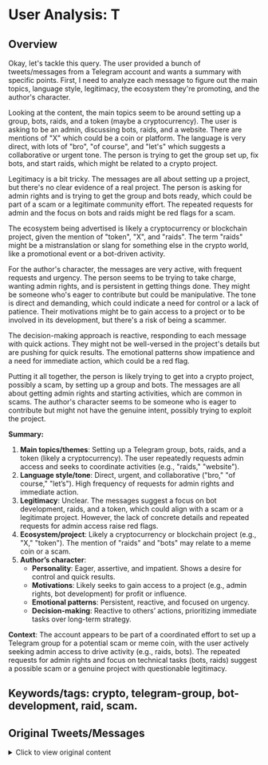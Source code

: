 # User Analysis: T

## Overview

<think>
Okay, let's tackle this query. The user provided a bunch of tweets/messages from a Telegram account and wants a summary with specific points. First, I need to analyze each message to figure out the main topics, language style, legitimacy, the ecosystem they're promoting, and the author's character.

Looking at the content, the main topics seem to be around setting up a group, bots, raids, and a token (maybe a cryptocurrency). The user is asking to be an admin, discussing bots, raids, and a website. There are mentions of "X" which could be a coin or platform. The language is very direct, with lots of "bro", "of course", and "let's" which suggests a collaborative or urgent tone. The person is trying to get the group set up, fix bots, and start raids, which might be related to a crypto project.

Legitimacy is a bit tricky. The messages are all about setting up a project, but there's no clear evidence of a real project. The person is asking for admin rights and is trying to get the group and bots ready, which could be part of a scam or a legitimate community effort. The repeated requests for admin and the focus on bots and raids might be red flags for a scam.

The ecosystem being advertised is likely a cryptocurrency or blockchain project, given the mention of "token", "X", and "raids". The term "raids" might be a mistranslation or slang for something else in the crypto world, like a promotional event or a bot-driven activity.

For the author's character, the messages are very active, with frequent requests and urgency. The person seems to be trying to take charge, wanting admin rights, and is persistent in getting things done. They might be someone who's eager to contribute but could be manipulative. The tone is direct and demanding, which could indicate a need for control or a lack of patience. Their motivations might be to gain access to a project or to be involved in its development, but there's a risk of being a scammer.

The decision-making approach is reactive, responding to each message with quick actions. They might not be well-versed in the project's details but are pushing for quick results. The emotional patterns show impatience and a need for immediate action, which could be a red flag.

Putting it all together, the person is likely trying to get into a crypto project, possibly a scam, by setting up a group and bots. The messages are all about getting admin rights and starting activities, which are common in scams. The author's character seems to be someone who is eager to contribute but might not have the genuine intent, possibly trying to exploit the project.
</think>

**Summary:**  
1. **Main topics/themes**: Setting up a Telegram group, bots, raids, and a token (likely a cryptocurrency). The user repeatedly requests admin access and seeks to coordinate activities (e.g., "raids," "website").  
2. **Language style/tone**: Direct, urgent, and collaborative ("bro," "of course," "let’s"). High frequency of requests for admin rights and immediate action.  
3. **Legitimacy**: Unclear. The messages suggest a focus on bot development, raids, and a token, which could align with a scam or a legitimate project. However, the lack of concrete details and repeated requests for admin access raise red flags.  
4. **Ecosystem/project**: Likely a cryptocurrency or blockchain project (e.g., "X," "token"). The mention of "raids" and "bots" may relate to a meme coin or a scam.  
5. **Author’s character**:  
   - **Personality**: Eager, assertive, and impatient. Shows a desire for control and quick results.  
   - **Motivations**: Likely seeks to gain access to a project (e.g., admin rights, bot development) for profit or influence.  
   - **Emotional patterns**: Persistent, reactive, and focused on urgency.  
   - **Decision-making**: Reactive to others’ actions, prioritizing immediate tasks over long-term strategy.  

**Context**: The account appears to be part of a coordinated effort to set up a Telegram group for a potential scam or meme coin, with the user actively seeking admin access to drive activity (e.g., raids, bots). The repeated requests for admin rights and focus on technical tasks (bots, raids) suggest a possible scam or a genuine project with questionable legitimacy.  

**Keywords/tags**: crypto, telegram-group, bot-development, raid, scam.
---
## Original Tweets/Messages

<details>
<summary>Click to view original content</summary>

| Type | Content |
|------|---------|
| messages | Hey dev |
| messages | Let’s setup the group first bro |
| messages | Will do that later |
| messages | Can you make me admin? |
| messages | Of course |
| messages | /start |
| messages | That’s why am telling you let’s setup the bots |
| messages | Of course bro |
| messages | Am still waiting to be mod |
| messages | Dev let’s setup the bots and start the raids |
| messages | Or the website |
| messages | Is this the buy link? |
| messages | You should make me admin bro I know what I can do |
| messages | Can you make me admin so I do that? |
| messages | I can help fix the raid and other stuffs |
| messages | Let’s start the raid bot and also get the micro bots fixed so we can start getting buys |
| messages | Ok bro |
| messages | Can you check my dm let’s discuss more about this? |
| messages | I can bring great contributions to this coin bro |
| messages | Ok bro send me x link |
| messages | Is X ready bro? |
| messages | Ok |
| messages | What do you think about what I said bro |
| messages | Check my let’s talk more |
| messages | We need to get the group busy by some members and also fix the bots my man |
| messages | Dev? |
| messages | Talk to me |
| messages | Dev when was the launch? |
| messages | Check dm |
| messages | Check dm bro |
| messages | Is the token still active? |
| messages | Yoo guys |
| messages | Dev bot active? |
| messages | Are we live? |
| messages | Dev we live? |
| messages | Is X ready? |
| messages | Add me up as admin so I can set the necessary bots to get this to raydium |
| messages | Hello Dev are you here? |
| messages | Hello dev we live? |
| messages | Hello everyone |

</details>
